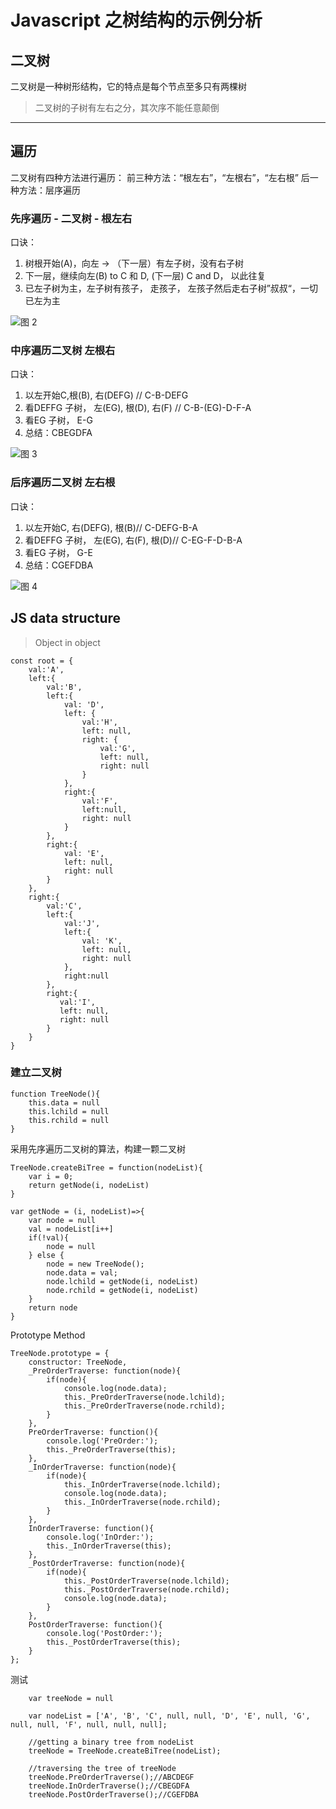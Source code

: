 # Javascript 之树结构的示例分析

## 二叉树
二叉树是一种树形结构，它的特点是每个节点至多只有两棵树

>二叉树的子树有左右之分，其次序不能任意颠倒


---
## 遍历

二叉树有四种方法进行遍历： 
前三种方法：“根左右”，“左根右”，“左右根”
后一种方法：层序遍历

### 先序遍历 - 二叉树  - 根左右
口诀：
  1. 树根开始(A)，向左 -> （下一层）有左子树，没有右子树 <br/>
  2. 下一层，继续向左(B) to C 和 D, (下一层) C and D， 以此往复
  3. 已左子树为主，左子树有孩子， 走孩子， 左孩子然后走右子树”叔叔“，一切已左为主

![图 2](../../../images/58afc93f95c840197a9f13067f3355055d45ae723a33e06ea1a72ed6addceb00.png)  

### 中序遍历二叉树 左根右
口诀：
   1. 以左开始C,根(B), 右(DEFG) // C-B-DEFG
   2. 看DEFFG 子树， 左(EG), 根(D), 右(F) // C-B-(EG)-D-F-A
   3. 看EG 子树， E-G 
   4. 总结：CBEGDFA

![图 3](../../../images/10d99880b92d6421b473f68ffec245a73f4f9027287e60c67a7d55dcaf47d10c.png)  

### 后序遍历二叉树 左右根
口诀：
   1. 以左开始C, 右(DEFG), 根(B)// C-DEFG-B-A
   2. 看DEFFG 子树， 左(EG), 右(F), 根(D)// C-EG-F-D-B-A
   3. 看EG 子树， G-E
   4. 总结：CGEFDBA
   
![图 4](../../../images/d36f73c4e2822bc343073ed4d0361973cf98489b8e4e63d677ea0744df77d127.png)  

## JS data structure 
> Object in object 
```
const root = {
    val:'A',
    left:{
        val:'B', 
        left:{
            val: 'D', 
            left: {
                val:'H',
                left: null, 
                right: {
                    val:'G',
                    left: null, 
                    right: null
                }
            }, 
            right:{
                val:'F', 
                left:null, 
                right: null
            }
        }, 
        right:{ 
            val: 'E', 
            left: null, 
            right: null
        }
    },
    right:{
        val:'C', 
        left:{
            val:'J',
            left:{
                val: 'K', 
                left: null, 
                right: null
            }, 
            right:null
        }, 
        right:{
           val:'I',
           left: null, 
           right: null 
        }
    }
}
```

### 建立二叉树

```
function TreeNode(){
    this.data = null 
    this.lchild = null
    this.rchild = null 
}
```

采用先序遍历二叉树的算法，构建一颗二叉树

```
TreeNode.createBiTree = function(nodeList){
    var i = 0; 
    return getNode(i, nodeList)
}

var getNode = (i, nodeList)=>{
    var node = null 
    val = nodeList[i++]
    if(!val){
        node = null 
    } else {
        node = new TreeNode();
        node.data = val; 
        node.lchild = getNode(i, nodeList)
        node.rchild = getNode(i, nodeList)
    }
    return node 
}
```

Prototype Method 

```
TreeNode.prototype = {
    constructor: TreeNode,
    _PreOrderTraverse: function(node){
        if(node){
            console.log(node.data);
            this._PreOrderTraverse(node.lchild);
            this._PreOrderTraverse(node.rchild);
        }
    },
    PreOrderTraverse: function(){
        console.log('PreOrder:');
        this._PreOrderTraverse(this);
    },
    _InOrderTraverse: function(node){
        if(node){
            this._InOrderTraverse(node.lchild);
            console.log(node.data);
            this._InOrderTraverse(node.rchild);
        }
    },
    InOrderTraverse: function(){
        console.log('InOrder:');
        this._InOrderTraverse(this);
    },
    _PostOrderTraverse: function(node){
        if(node){
            this._PostOrderTraverse(node.lchild);
            this._PostOrderTraverse(node.rchild);
            console.log(node.data);
        }
    },
    PostOrderTraverse: function(){
        console.log('PostOrder:');
        this._PostOrderTraverse(this);
    }
};
```

测试

```
    var treeNode = null

    var nodeList = ['A', 'B', 'C', null, null, 'D', 'E', null, 'G', null, null, 'F', null, null, null];
    
    //getting a binary tree from nodeList
    treeNode = TreeNode.createBiTree(nodeList); 
    
    //traversing the tree of treeNode
    treeNode.PreOrderTraverse();//ABCDEGF
    treeNode.InOrderTraverse();//CBEGDFA
    treeNode.PostOrderTraverse();//CGEFDBA
```
